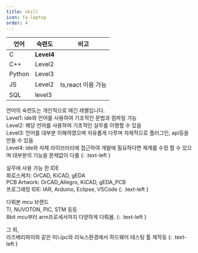 ```yaml
---
title: skill
icon: fa-laptop
order: 4
---
```


|언어|숙련도|비고|
|----|----|----|
|C|**Level4**||
|C++|Level2||
|Python|Level3||
|JS|Level2|ts,react 이용 가능|
|SQL|level3||

언어의 숙련도는 개인적으로 매긴 레벨입니다.  
Level1: ide와 언어를 사용하여 기초적인 문법과 컴파일 가능  
Level2: 해당 언어를 사용하여 기초적인 실무를 이행할 수 있음  
Level3: 언어를 대부분 이해하였으며 자유롭게 다루며 자체적으로 플러그인, api등을 만들 수 있음  
Level4: ide와 자체 라이브러리에 접근하여 개발에 필요하다면 체계를 수정 할 수 있으며 대부분의 기능을 문제없이 다룸
{: .text-left }

실무에 사용 가능 한 IDE  
회로스케치: OrCAD, KiCAD, gEDA  
PCB Artwork: OrCAD_Allegro, KiCAD, gEDA_PCB  
프로그래밍 IDE: IAR, Arduino, Eclipse, VSCode
{: .text-left }

다뤄본 mcu 브랜드  
TI, NUVOTON, PIC, STM 등등  
8bit mcu부터 arm프로세서까지 다양하게 다뤄봄.
{: .text-left }

그 외,  
라즈베리파이와 같은 미니pc와 리눅스환경에서 하드웨어 테스팅 툴 제작등
{: .text-left }
